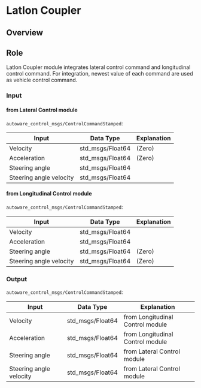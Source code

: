 # Latlon Coupler

## Overview

## Role

Latlon Coupler module integrates lateral control command and longitudinal control command. For integration, newest value of each command are used as vehicle control command.

### Input

#### from Lateral Control module

`autoware_control_msgs/ControlCommandStamped`:

| Input                   | Data Type        | Explanation |
| ----------------------- | ---------------- | ----------- |
| Velocity                | std_msgs/Float64 | (Zero)      |
| Acceleration            | std_msgs/Float64 | (Zero)      |
| Steering angle          | std_msgs/Float64 |             |
| Steering angle velocity | std_msgs/Float64 |             |

#### from Longitudinal Control module

`autoware_control_msgs/ControlCommandStamped`:

| Input                   | Data Type        | Explanation |
| ----------------------- | ---------------- | ----------- |
| Velocity                | std_msgs/Float64 |             |
| Acceleration            | std_msgs/Float64 |             |
| Steering angle          | std_msgs/Float64 | (Zero)      |
| Steering angle velocity | std_msgs/Float64 | (Zero)      |

### Output

`autoware_control_msgs/ControlCommandStamped`:

| Input                   | Data Type        | Explanation                      |
| ----------------------- | ---------------- | -------------------------------- |
| Velocity                | std_msgs/Float64 | from Longitudinal Control module |
| Acceleration            | std_msgs/Float64 | from Longitudinal Control module |
| Steering angle          | std_msgs/Float64 | from Lateral Control module      |
| Steering angle velocity | std_msgs/Float64 | from Lateral Control module      |
